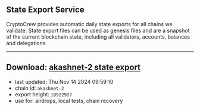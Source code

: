 ## State Export Service
CryptoCrew provides automatic daily state exports for all chains we validate. State export files can be used as genesis files and are a snapshot of the current blockchain state, including all validators, accounts, balances and delegations.

---
**Download: [akashnet-2 state export](https://dl-eu2.ccvalidators.com/SERVICE/akash/akashnet-2_export_18922927.json)**
---

- last updated: Thu Nov 14 2024 09:59:10
- chain id: `akashnet-2`
- export height: `18922927`
- use for: airdrops, local tests, chain recovery
